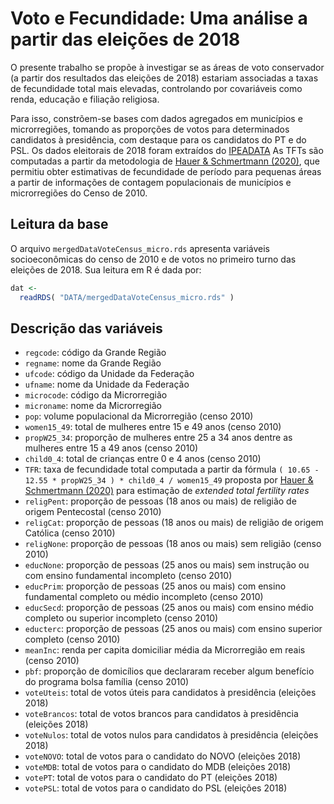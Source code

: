 # Voto e Fecundidade: Uma análise a partir das eleições de 2018

O presente trabalho se propõe à investigar se as áreas de voto conservador (a partir dos resultados das eleições de 2018) estariam associadas a taxas de fecundidade total mais elevadas, controlando por covariáveis como renda, educação e filiação religiosa.

Para isso, constrõem-se bases com dados agregados em municípios e microrregiões, tomando as proporções de votos para determinados candidatos à presidência, com destaque para os candidatos do PT e do PSL. Os dados eleitorais de 2018 foram extraídos do [IPEADATA](http://www.ipeadata.gov.br/) As TFTs são computadas a partir da metodologia de [Hauer & Schmertmann (2020)](https://link.springer.com/article/10.1007/s13524-019-00842-x), que permitiu obter estimativas de fecundidade de período para pequenas áreas a partir de informações de contagem populacionais de municípios e microrregiões do Censo de 2010.

## Leitura da base

O arquivo ```mergedDataVoteCensus_micro.rds``` apresenta variáveis socioeconômicas do censo de 2010 e de votos no primeiro turno das eleições de 2018. Sua leitura em R é dada por:

```r
dat <- 
  readRDS( "DATA/mergedDataVoteCensus_micro.rds" )
```

## Descrição das variáveis

* ```regcode```: código da Grande Região
* ```regname```: nome da Grande Região
* ```ufcode```: código da Unidade da Federação
* ```ufname```: nome da Unidade da Federação
* ```microcode```: código da Microrregião
* ```microname```: nome da Microrregião
* ```pop```: volume populacional da Microrregião (censo 2010)
* ```women15_49```: total de mulheres entre 15 e 49 anos (censo 2010)
* ```propW25_34```: proporção de mulheres entre 25 a 34 anos dentre as mulheres entre 15 a 49 anos (censo 2010)
* ```child0_4```: total de crianças entre 0 e 4 anos (censo 2010)
* ```TFR```: taxa de fecundidade total computada a partir da fórmula ``` ( 10.65 - 12.55 * propW25_34 ) * child0_4 / women15_49 ``` proposta por [Hauer & Schmertmann (2020)](https://link.springer.com/article/10.1007/s13524-019-00842-x) para estimação de *extended total fertility rates*
* ```religPent```: proporção de pessoas (18 anos ou mais) de religião de origem Pentecostal (censo 2010)
* ```religCat```: proporção de pessoas (18 anos ou mais) de religião de origem Católica (censo 2010)
* ```religNone```: proporção de pessoas (18 anos ou mais) sem religião (censo 2010)
* ```educNone```: proporção de pessoas (25 anos ou mais) sem instrução ou com ensino fundamental incompleto (censo 2010)
* ```educPrim```: proporção de pessoas (25 anos ou mais) com ensino fundamental completo ou médio incompleto (censo 2010)
* ```educSecd```: proporção de pessoas (25 anos ou mais) com ensino médio completo ou superior incompleto (censo 2010)
* ```educterc```: proporção de pessoas (25 anos ou mais) com ensino superior completo (censo 2010)
* ```meanInc```: renda per capita domiciliar média da Microrregião em reais (censo 2010)
* ```pbf```: proporção de domicílios que declararam receber algum benefício do programa bolsa família (censo 2010)
* ```voteUteis```: total de votos úteis para candidatos à presidência (eleições 2018)
* ```voteBrancos```: total de votos brancos para candidatos à presidência (eleições 2018)
* ```voteNulos```: total de votos nulos para candidatos à presidência (eleições 2018)
* ```voteNOVO```: total de votos para o candidato do NOVO (eleições 2018)
* ```voteMDB```: total de votos para o candidato do MDB (eleições 2018)
* ```votePT```: total de votos para o candidato do PT (eleições 2018)
* ```votePSL```: total de votos para o candidato do PSL (eleições 2018)


